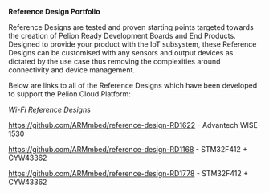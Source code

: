 **Reference Design Portfolio**

Reference Designs are tested and proven starting points targeted towards the creation of Pelion Ready Development Boards and End Products.  Designed to provide your product with the IoT subsystem, these Reference Designs can be customised with any sensors and output devices as dictated by the use case thus removing the complexities around connectivity and device management. 


Below are links to all of the Reference Designs which have been developed to support the Pelion Cloud Platform:  

*Wi-Fi Reference Designs*
  
<https://github.com/ARMmbed/reference-design-RD1622> - Advantech WISE-1530

<https://github.com/ARMmbed/reference-design-RD1168> - STM32F412 + CYW43362

<https://github.com/ARMmbed/reference-design-RD1778> - STM32F412 + CYW43362

